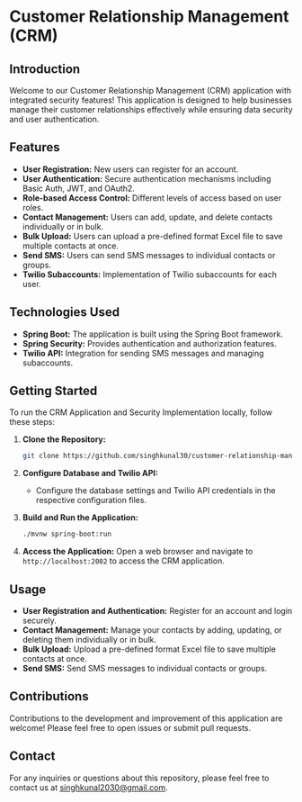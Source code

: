 # Customer Relationship Management (CRM)
## Introduction
Welcome to our Customer Relationship Management (CRM) application with integrated security features! This application is designed to help businesses manage their customer relationships effectively while ensuring data security and user authentication.

## Features
- **User Registration:** New users can register for an account.
- **User Authentication:** Secure authentication mechanisms including Basic Auth, JWT, and OAuth2.
- **Role-based Access Control:** Different levels of access based on user roles.
- **Contact Management:** Users can add, update, and delete contacts individually or in bulk.
- **Bulk Upload:** Users can upload a pre-defined format Excel file to save multiple contacts at once.
- **Send SMS:** Users can send SMS messages to individual contacts or groups.
- **Twilio Subaccounts:** Implementation of Twilio subaccounts for each user.

## Technologies Used
- **Spring Boot:** The application is built using the Spring Boot framework.
- **Spring Security:** Provides authentication and authorization features.
- **Twilio API:** Integration for sending SMS messages and managing subaccounts.

## Getting Started
To run the CRM Application and Security Implementation locally, follow these steps:

1. **Clone the Repository:**
    ```bash
    git clone https://github.com/singhkunal30/customer-relationship-management.git
    ```

2. **Configure Database and Twilio API:**
    - Configure the database settings and Twilio API credentials in the respective configuration files.

3. **Build and Run the Application:**
    ```bash
    ./mvnw spring-boot:run
    ```

4. **Access the Application:**
    Open a web browser and navigate to `http://localhost:2002` to access the CRM application.

## Usage
- **User Registration and Authentication:** Register for an account and login securely.
- **Contact Management:** Manage your contacts by adding, updating, or deleting them individually or in bulk.
- **Bulk Upload:** Upload a pre-defined format Excel file to save multiple contacts at once.
- **Send SMS:** Send SMS messages to individual contacts or groups.

## Contributions
Contributions to the development and improvement of this application are welcome! Please feel free to open issues or submit pull requests.

## Contact
For any inquiries or questions about this repository, please feel free to contact us at singhkunal2030@gmail.com.
